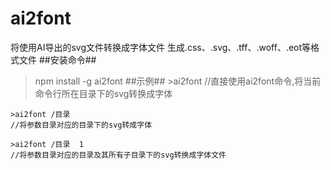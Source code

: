 # ai2font #
将使用AI导出的svg文件转换成字体文件
生成.css、.svg、.tff、.woff、.eot等格式文件
##安装命令##
>npm install -g ai2font
##示例##
    >ai2font
    //直接使用ai2font命令,将当前命令行所在目录下的svg转换成字体

    >ai2font /目录
    //将参数目录对应的目录下的svg转成字体

    >ai2font /目录  1
    //将参数目录对应的目录及其所有子目录下的svg转换成字体文件
